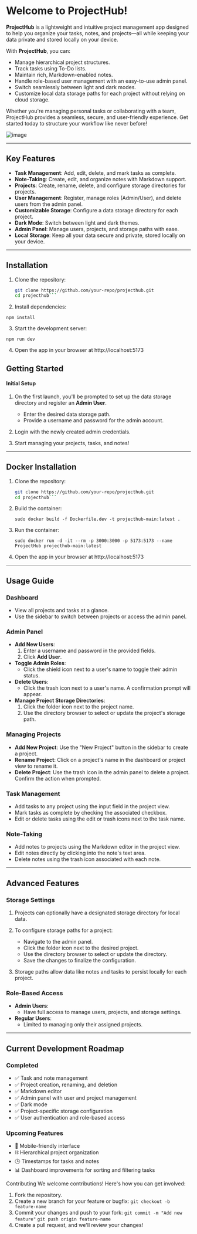 # Welcome to ProjectHub! 

**ProjectHub** is a lightweight and intuitive project management app designed to help you organize your tasks, notes, and projects—all while keeping your data private and stored locally on your device.

With **ProjectHub**, you can:
- Manage hierarchical project structures.
- Track tasks using To-Do lists.
- Maintain rich, Markdown-enabled notes.
- Handle role-based user management with an easy-to-use admin panel.
- Switch seamlessly between light and dark modes.
- Customize local data storage paths for each project without relying on cloud storage.

Whether you're managing personal tasks or collaborating with a team, ProjectHub provides a seamless, secure, and user-friendly experience. Get started today to structure your workflow like never before!

![image](https://github.com/user-attachments/assets/5ff45ff7-c3eb-4cdc-8ba6-c3ab247d2252)


---

## Key Features

- **Task Management**: Add, edit, delete, and mark tasks as complete.
- **Note-Taking**: Create, edit, and organize notes with Markdown support.
- **Projects**: Create, rename, delete, and configure storage directories for projects.
- **User Management**: Register, manage roles (Admin/User), and delete users from the admin panel.
- **Customizable Storage**: Configure a data storage directory for each project.
- **Dark Mode**: Switch between light and dark themes.
- **Admin Panel**: Manage users, projects, and storage paths with ease.
- **Local Storage**: Keep all your data secure and private, stored locally on your device.

---

## Installation

1. Clone the repository:
   ```bash
   git clone https://github.com/your-repo/projecthub.git
   cd projecthub```
   
2. Install dependencies:

``` npm install ```

3. Start the development server:

```npm run dev```

4. Open the app in your browser at http://localhost:5173

## Getting Started

#### Initial Setup

1. On the first launch, you'll be prompted to set up the data storage directory and register an **Admin User**.
   - Enter the desired data storage path.
   - Provide a username and password for the admin account.

2. Login with the newly created admin credentials.

3. Start managing your projects, tasks, and notes!

---

## Docker Installation

1. Clone the repository:
   ```bash
   git clone https://github.com/your-repo/projecthub.git
   cd projecthub```

2. Build the container:

   ``` sudo docker build -f Dockerfile.dev -t projecthub-main:latest . ```

3. Run the container:

   ``` sudo docker run -d -it --rm -p 3000:3000 -p 5173:5173 --name ProjectHub projecthub-main:latest ```

4. Open the app in your browser at http://localhost:5173
   
---

## Usage Guide

### Dashboard
- View all projects and tasks at a glance.
- Use the sidebar to switch between projects or access the admin panel.

### Admin Panel
- **Add New Users**:
  1. Enter a username and password in the provided fields.
  2. Click **Add User**.
- **Toggle Admin Roles**:
  - Click the shield icon next to a user's name to toggle their admin status.
- **Delete Users**:
  - Click the trash icon next to a user's name. A confirmation prompt will appear.
- **Manage Project Storage Directories**:
  1. Click the folder icon next to the project name.
  2. Use the directory browser to select or update the project's storage path.

### Managing Projects
- **Add New Project**: Use the "New Project" button in the sidebar to create a project.
- **Rename Project**: Click on a project's name in the dashboard or project view to rename it.
- **Delete Project**: Use the trash icon in the admin panel to delete a project. Confirm the action when prompted.

### Task Management
- Add tasks to any project using the input field in the project view.
- Mark tasks as complete by checking the associated checkbox.
- Edit or delete tasks using the edit or trash icons next to the task name.

### Note-Taking
- Add notes to projects using the Markdown editor in the project view.
- Edit notes directly by clicking into the note's text area.
- Delete notes using the trash icon associated with each note.

---

## Advanced Features

### Storage Settings
1. Projects can optionally have a designated storage directory for local data.
2. To configure storage paths for a project:
   - Navigate to the admin panel.
   - Click the folder icon next to the desired project.
   - Use the directory browser to select or update the directory.
   - Save the changes to finalize the configuration.

3. Storage paths allow data like notes and tasks to persist locally for each project.

### Role-Based Access
- **Admin Users**:
  - Have full access to manage users, projects, and storage settings.
- **Regular Users**:
  - Limited to managing only their assigned projects.

---

## Current Development Roadmap

### Completed
- ✅ Task and note management
- ✅ Project creation, renaming, and deletion
- ✅ Markdown editor
- ✅ Admin panel with user and project management
- ✅ Dark mode
- ✅ Project-specific storage configuration
- ✅ User authentication and role-based access

### Upcoming Features
- 📱 Mobile-friendly interface
- ⛓ Hierarchical project organization
- 🕒 Timestamps for tasks and notes
- 📊 Dashboard improvements for sorting and filtering tasks

Contributing
We welcome contributions! Here's how you can get involved:

1. Fork the repository.
2. Create a new branch for your feature or bugfix:
```git checkout -b feature-name```
3. Commit your changes and push to your fork:
```git commit -m "Add new feature"```
```git push origin feature-name```
4. Create a pull request, and we'll review your changes!
